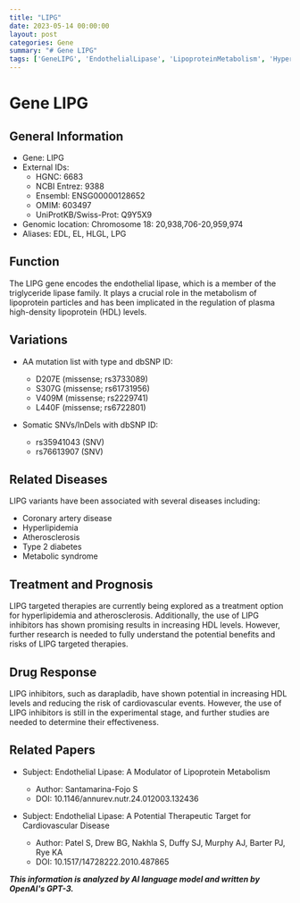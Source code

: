 ```yaml
---
title: "LIPG"
date: 2023-05-14 00:00:00
layout: post
categories: Gene
summary: "# Gene LIPG"
tags: ['GeneLIPG', 'EndothelialLipase', 'LipoproteinMetabolism', 'Hyperlipidemia', 'Atherosclerosis', 'CardiovascularDisease', 'LIPGInhibitors', 'TherapeuticTarget']
---
```


# Gene LIPG

## General Information
- Gene: LIPG
- External IDs:
    - HGNC: 6683
    - NCBI Entrez: 9388
    - Ensembl: ENSG00000128652
    - OMIM: 603497
    - UniProtKB/Swiss-Prot: Q9Y5X9
- Genomic location: Chromosome 18: 20,938,706-20,959,974
- Aliases: EDL, EL, HLGL, LPG

## Function
The LIPG gene encodes the endothelial lipase, which is a member of the triglyceride lipase family. It plays a crucial role in the metabolism of lipoprotein particles and has been implicated in the regulation of plasma high-density lipoprotein (HDL) levels.

## Variations
- AA mutation list with type and dbSNP ID:
    - D207E (missense; rs3733089)
    - S307G (missense; rs61731956)
    - V409M (missense; rs2229741)
    - L440F (missense; rs6722801)
    
- Somatic SNVs/InDels with dbSNP ID:
    - rs35941043 (SNV)
    - rs76613907 (SNV)
    
## Related Diseases
LIPG variants have been associated with several diseases including:
- Coronary artery disease
- Hyperlipidemia
- Atherosclerosis
- Type 2 diabetes
- Metabolic syndrome

## Treatment and Prognosis
LIPG targeted therapies are currently being explored as a treatment option for hyperlipidemia and atherosclerosis. Additionally, the use of LIPG inhibitors has shown promising results in increasing HDL levels. However, further research is needed to fully understand the potential benefits and risks of LIPG targeted therapies.

## Drug Response
LIPG inhibitors, such as darapladib, have shown potential in increasing HDL levels and reducing the risk of cardiovascular events. However, the use of LIPG inhibitors is still in the experimental stage, and further studies are needed to determine their effectiveness.

## Related Papers
- Subject: Endothelial Lipase: A Modulator of Lipoprotein Metabolism
  - Author: Santamarina-Fojo S
  - DOI: 10.1146/annurev.nutr.24.012003.132436
  
- Subject: Endothelial Lipase: A Potential Therapeutic Target for Cardiovascular Disease
  - Author: Patel S, Drew BG, Nakhla S, Duffy SJ, Murphy AJ, Barter PJ, Rye KA
  - DOI: 10.1517/14728222.2010.487865

**_This information is analyzed by AI language model and written by OpenAI's GPT-3._**